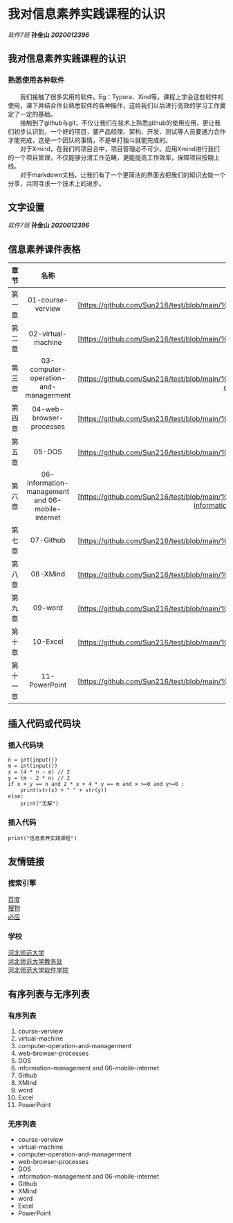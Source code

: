 # 我对信息素养实践课程的认识  
*软件7班*  **孙金山** ***2020012396***  

## 我对信息素养实践课程的认识  
### 熟悉使用各种软件  
&#8195;&#8195;我们接触了很多实用的软件。Eg：Typora、Xind等。课程上学会这些软件的使用，课下并结合作业熟悉软件的各种操作，这给我们以后进行高效的学习工作奠定了一定的基础。  
&#8195;&#8195;接触到了github与git，不仅让我们在技术上熟悉github的使用应用，更让我们初步认识到，一个好的项目，要产品经理、架构、开发、测试等人员要通力合作才能完成，这是一个团队的事情，不是单打独斗就能完成的。  
&#8195;&#8195;对于Xmind，在我们的项目合中，项目管理必不可少。应用Xmind进行我们的一个项目管理，不仅能够分清工作范畴，更能提高工作效率，保障项目按期上线。  
&#8195;&#8195;对于markdown文档，让我们有了一个更简洁的界面去把我们的知识去做一个分享，共同寻求一个技术上的进步。  

## 文字设置  
*软件7班*  **孙金山** ***2020012396***  
## 信息素养课件表格  
章节|名称|链接
:-:|:-:|:-:
第一章|01-course-verview|[下载][https://github.com/Sun216/test/blob/main/%E4%BF%A1%E6%81%AF%E7%B4%A0%E5%85%BB%E8%AF%BE%E4%BB%B6/01-course-verview.pptx]
第二章|02-virtual-machine|[下载][https://github.com/Sun216/test/blob/main/%E4%BF%A1%E6%81%AF%E7%B4%A0%E5%85%BB%E8%AF%BE%E4%BB%B6/02-virtual-machine.pptx]
第三章|03-computer-operation-and-managerment|[下载][https://github.com/Sun216/test/blob/main/%E4%BF%A1%E6%81%AF%E7%B4%A0%E5%85%BB%E8%AF%BE%E4%BB%B6/03-computer-operation-and-managerment.ppt]
第四章|04-web-browser-processes|[下载][https://github.com/Sun216/test/blob/main/%E4%BF%A1%E6%81%AF%E7%B4%A0%E5%85%BB%E8%AF%BE%E4%BB%B6/04-web-browser-processes.ppt]
第五章|05-DOS|[下载][https://github.com/Sun216/test/blob/main/%E4%BF%A1%E6%81%AF%E7%B4%A0%E5%85%BB%E8%AF%BE%E4%BB%B6/05-DOS.pptx]
第六章|06-information-management and 06-mobile-internet|[下载][https://github.com/Sun216/test/blob/main/%E4%BF%A1%E6%81%AF%E7%B4%A0%E5%85%BB%E8%AF%BE%E4%BB%B6/06-information-management%20and%2006-mobile-internet.ppt]
第七章|07-Github|[下载][https://github.com/Sun216/test/blob/main/%E4%BF%A1%E6%81%AF%E7%B4%A0%E5%85%BB%E8%AF%BE%E4%BB%B6/07-Github.pptx]
第八章|08-XMind|[下载][https://github.com/Sun216/test/blob/main/%E4%BF%A1%E6%81%AF%E7%B4%A0%E5%85%BB%E8%AF%BE%E4%BB%B6/08-XMind.pptx]
第九章|09-word|[下载][https://github.com/Sun216/test/blob/main/%E4%BF%A1%E6%81%AF%E7%B4%A0%E5%85%BB%E8%AF%BE%E4%BB%B6/09-word.ppt]
第十章|10-Excel|[下载][https://github.com/Sun216/test/blob/main/%E4%BF%A1%E6%81%AF%E7%B4%A0%E5%85%BB%E8%AF%BE%E4%BB%B6/10-Excel.ppt]
第十一章|11-PowerPoint|[下载][https://github.com/Sun216/test/blob/main/%E4%BF%A1%E6%81%AF%E7%B4%A0%E5%85%BB%E8%AF%BE%E4%BB%B6/11-PowerPoint.ppt]
## 插入代码或代码块  
### 插入代码块  
```
n = int(input())
m = int(input())
x = (4 * n - m) // 2
y = (m - 2 * n) // 2
if x + y == n and 2 * x + 4 * y == m and x >=0 and y>=0 :
    print(str(x) + " " + str(y))
else:
    print("无解")       
```
### 插入代码  
`print("信息素养实践课程")`  

## 友情链接  
### 搜索引擎  
[百度](www.baidu.com)  
[搜狗](https://www.sogou.com/])  
[必应](https://cn.bing.com/)  

### 学校  
[河北师范大学](http://www.hebtu.edu.cn/)  
[河北师范大学教务处](http://jwc.hebtu.edu.cn/)  
[河北师范大学软件学院](http://software.hebtu.edu.cn/)  

## 有序列表与无序列表  
### 有序列表  
1. course-verview
2. virtual-machine
3. computer-operation-and-managerment
4. web-browser-processes
5. DOS
6. information-management and 06-mobile-internet
7. Github
8. XMind
9. word
10. Excel
11. PowerPoint
### 无序列表  
+ course-verview
+ virtual-machine
+ computer-operation-and-managerment
+ web-browser-processes
+ DOS
+ information-management and 06-mobile-internet
+ Github
+ XMind
+ word
+ Excel
+ PowerPoint